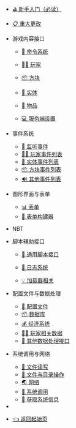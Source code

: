 - [⛳ 新手入门（必读）](zh_CN/Development/)
- [📋 重大更改](zh_CN/Development/Changes)
- 游戏内容接口

  - [🎯 命令系统](zh_CN/Development/GameAPI/Command.md)

  - [🏃‍♂️ 玩家](zh_CN/Development/GameAPI/Player.md)

  - [📦 方块](zh_CN/Development/GameAPI/Block.md)
  - [🎈 实体](zh_CN/Development/GameAPI/Entity.md)
  - [🧰 物品](zh_CN/Development/GameAPI/Item.md)
  - [💻 服务端设置](zh_CN/Development/GameAPI/Server.md)
- 事件系统

  - [🔔 监听事件](zh_CN/Development/EventAPI/Listen.md)
  - [🏃‍♂️ 玩家事件列表](zh_CN/Development/EventAPI/PlayerEvents.md)
  - [🎈 实体事件列表](zh_CN/Development/EventAPI/EntityEvents.md)
  - [📦 方块事件列表](zh_CN/Development/EventAPI/BlockEvents.md)
  - [🔊 其他事件列表](zh_CN/Development/EventAPI/OtherEvents.md)
- 图形界面与表单
  
  - [📊 表单](zh_CN/Development/GuiAPI/Form.md)
  - [📰 表单构建器](zh_CN/Development/GuiAPI/FormBuilder.md)
- NBT
- 脚本辅助接口

  - [💼 通用脚本接口](zh_CN/Development/ScriptAPI/ScriptHelp.md)

  - [📅 日志系统](zh_CN/Development/ScriptAPI/Logger.md)
  - [💡 加载器相关](zh_CN/Development/ScriptAPI/Lxl.md)
- 配置文件与数据处理

  - [🔨 配置文件](zh_CN/Development/DataAPI/ConfigFile.md)
  - [📦 数据库](zh_CN/Development/DataAPI/DataBase.md)
  - [💰 经济系统](zh_CN/Development/DataAPI/Economy.md)
  - [🏃‍♂️ 玩家相关数据](zh_CN/Development/DataAPI/PlayerData.md)
  - [🧰 其他数据处理接口](zh_CN/Development/DataAPI/OtherData.md)
- 系统调用与网络
  - [📝 文件读写](zh_CN/Development/SystemAPI/File.md)
  - [📂 文件与目录操作](zh_CN/Development/SystemAPI/FileSystem.md)
  - [🌏 网络](zh_CN/Development/SystemAPI/Network.md)
  - [📡 系统调用](zh_CN/Development/SystemAPI/SystemCall.md)
  - [📜 获取系统信息](zh_CN/Development/SystemAPI/SystemInfo.md)
-     
- [👈 返回起始页](zh_CN/)